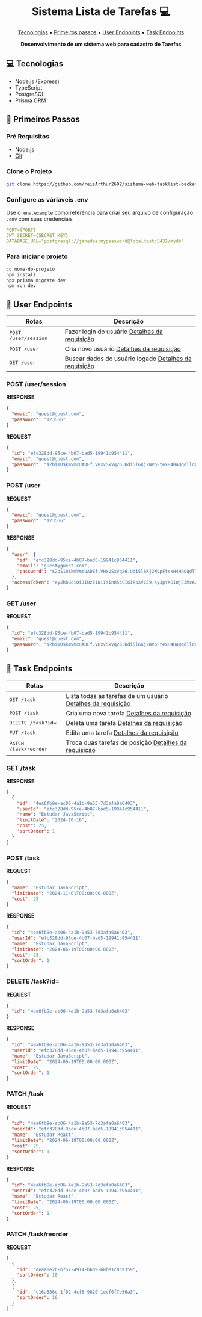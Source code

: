 <h1 align="center" style="font-weight: bold;">Sistema Lista de Tarefas 💻</h1>

<p align="center">
 <a href="#tech">Tecnologias</a> • 
 <a href="#started">Primeiros passos</a> • 
  <a href="#user-routes">User Endpoints</a> • 
  <a href="#task-routes">Task Endpoints</a> 
</p>

<p align="center">
    <b>Desenvolvimento de um sistema web para cadastro de Tarefas </b>
</p>

<h2 id="technologies">💻 Tecnologias</h2>

- Node.js (Express)
- TypeScript
- PostgreSQL
- Prisma ORM

<h2 id="started">🚀 Primeiros Passos</h2>

<h3>Pré Requisitos</h3>

- [Node.js](https://nodejs.org/pt)
- [Git](https://git-scm.com/)

<h3>Clone o Projeto</h3>

```bash
git clone https://github.com/reisArthur2602/sistema-web-tasklist-backend
```

<h3>Configure as váriaveis .env </h2>

Use o`.env.example` como referência para criar seu arquivo de configuração `.env` com suas credenciais

```yaml
PORT={PORT}
JWT_SECRET={SECRET_KEY}
DATABASE_URL="postgresql://janedoe:mypassword@localhost:5432/mydb"
```

<h3>Para iniciar o projeto</h3>

```bash
cd nome-do-projeto
npm install
npx prisma migrate dev
npm run dev
```

<h2 id="user-routes">📍 User Endpoints</h2>

| Rotas                         | Descrição                                                                     |
| ----------------------------- | ----------------------------------------------------------------------------- |
| <kbd>POST /user/session</kbd> | Fazer login do usuário [Detalhes da requisição](#post-session-user-detail)    |
| <kbd>POST /user</kbd>         | Cria novo usuário [Detalhes da requisição](#post-user-detail)                 |
| <kbd>GET /user</kbd>          | Buscar dados do usuário logado [Detalhes da requisição](#details-user-detail) |

<h3 id="post-session-user-detail">POST /user/session</h3>

**RESPONSE**

```json
{
  "email": "guest@guest.com",
  "password": "123566"
}
```

**REQUEST**

```json
{
  "id": "efc328dd-95ce-4b07-bad5-19941c954411",
  "email": "guest@guest.com",
  "password": "$2b$10$kmVmcUADEf.VHxvSxVq26.Udi5l6Kj2WVpFtexH4HaQqdllqXl9uC"
}
```

<h3 id="post-user-detail">POST /user</h3>

**REQUEST**

```json
{
  "email": "guest@guest.com",
  "password": "123566"
}
```

**RESPONSE**

```json
{
  "user": {
    "id": "efc328dd-95ce-4b07-bad5-19941c954411",
    "email": "guest@guest.com",
    "password": "$2b$10$kmVmcUADEf.VHxvSxVq26.Udi5l6Kj2WVpFtexH4HaQqdllqXl9uC"
  },
  "accessToken": "eyJhbGciOiJIUzI1NiIsInR5cCI6IkpXVCJ9.eyJpYXQiOjE3MzA2NjU5ODcsImV4cCI6MTczMzI1Nzk4Nywic3ViIjoiZWZjMzI4ZGQtOTVjZS00YjA3LWJhZDUtMTk5NDFjOTU0NDExIn0.iGJb3qQxRsrAgZh2HywVG8VSo_m4wA2BKLOVC4I38IQ"
}
```

<h3 id="details-user-detail">GET /user</h3>

**REQUEST**

```json
{
  "id": "efc328dd-95ce-4b07-bad5-19941c954411",
  "email": "guest@guest.com",
  "password": "$2b$10$kmVmcUADEf.VHxvSxVq26.Udi5l6Kj2WVpFtexH4HaQqdllqXl9uC"
}
```

<h2 id="task-routes">📍 Task Endpoints</h2>

| Rotas                          | Descrição                                                                       |
| ------------------------------ | ------------------------------------------------------------------------------- |
| <kbd>GET /task</kbd>           | Lista todas as tarefas de um usuário [Detalhes da requisição](#get-task-detail) |
| <kbd>POST /task</kbd>          | Cria uma nova tarefa [Detalhes da requisição](#post-task-detail)                |
| <kbd>DELETE /task?id=</kbd>    | Deleta uma tarefa [Detalhes da requisição](#delete-task-detail)                 |
| <kbd>PUT /task</kbd>           | Edita uma tarefa [Detalhes da requisição](#put-task-detail)                     |
| <kbd>PATCH /task/reorder</kbd> | Troca duas tarefas de posição [Detalhes da requisição](#patch-task-detail)      |

<h3 id="get-task-detail">GET /task</h3>

**RESPONSE**

```json
[
  {
    "id": "4ea6fb9e-ac06-4a1b-9a53-7d3afa0a6403",
    "userId": "efc328dd-95ce-4b07-bad5-19941c954411",
    "name": "Estudar JavaScript",
    "limitDate": "2024-10-16",
    "cost": 25,
    "sortOrder": 1
  }
]
```

<h3 id="post-task-detail">POST /task</h3>

**REQUEST**

```json
{
  "name": "Estudar JavaScript",
  "limitDate": "2024-11-01T00:00:00.000Z",
  "cost": 25
}
```

**RESPONSE**

```json
{
  "id": "4ea6fb9e-ac06-4a1b-9a53-7d3afa0a6403",
  "userId": "efc328dd-95ce-4b07-bad5-19941c954411",
  "name": "Estudar JavaScript",
  "limitDate": "2024-06-19T00:00:00.000Z",
  "cost": 25,
  "sortOrder": 1
}
```

<h3 id="delete-task-detail">DELETE /task?id=</h3>

**REQUEST**

```json
{
  "id": "4ea6fb9e-ac06-4a1b-9a53-7d3afa0a6403"
}
```

**RESPONSE**

```json
{
  "id": "4ea6fb9e-ac06-4a1b-9a53-7d3afa0a6403",
  "userId": "efc328dd-95ce-4b07-bad5-19941c954411",
  "name": "Estudar JavaScript",
  "limitDate": "2024-06-19T00:00:00.000Z",
  "cost": 25,
  "sortOrder": 1
}
```

<h3 id="put-task-detail">PATCH /task</h3>

**REQUEST**

```json
{
  "id": "4ea6fb9e-ac06-4a1b-9a53-7d3afa0a6403",
  "userId": "efc328dd-95ce-4b07-bad5-19941c954411",
  "name": "Estudar React",
  "limitDate": "2024-06-19T00:00:00.000Z",
  "cost": 25,
  "sortOrder": 1
}
```

**RESPONSE**

```json
{
  "id": "4ea6fb9e-ac06-4a1b-9a53-7d3afa0a6403",
  "userId": "efc328dd-95ce-4b07-bad5-19941c954411",
  "name": "Estudar React",
  "limitDate": "2024-06-19T00:00:00.000Z",
  "cost": 25,
  "sortOrder": 1
}
```

<h3 id="patch-task-detail">PATCH /task/reorder</h3>

**REQUEST**

```json
[
  {
    "id": "deaa0e2b-b757-4914-b609-68be1c8c9359",
    "sortOrder": 18
  },
  {
    "id": "c16a586c-1f02-4cf6-9820-1ecf0f7e36a3",
    "sortOrder": 16
  }
]
```
